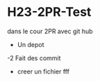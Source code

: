 # H23-2PR-Test
dans le cour 2PR avec git hub
- Un depot 

-2 Fait des commit
- creer un fichier
fff
